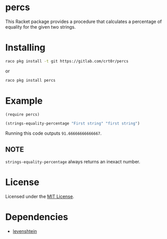 # percs

This Racket package provides a procedure that calculates a percentage of equality for the given two strings.

# Installing
```bash
raco pkg install -t git https://gitlab.com/crt0r/percs
```
or
```bash
raco pkg install percs
```

# Example
```scheme
(require percs)

(strings-equality-percentage "First string" "first string")
```

Running this code outputs `91.66666666666667`.

## NOTE
`strings-equality-percentage` always returns an inexact number.

# License
Licensed under the [MIT License](./LICENSE).

# Dependencies

- [levenshtein](https://pkgs.racket-lang.org/package/levenshtein)
